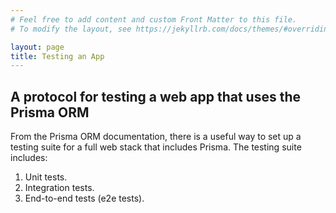 ```yaml
---
# Feel free to add content and custom Front Matter to this file.
# To modify the layout, see https://jekyllrb.com/docs/themes/#overriding-theme-defaults

layout: page
title: Testing an App
---
```


## A protocol for testing a web app that uses the Prisma ORM

From the Prisma ORM documentation, there is a useful way to set up a testing suite for a full web stack that includes Prisma.
The testing suite includes:

1. Unit tests.
2. Integration tests.
3. End-to-end tests (e2e tests).
